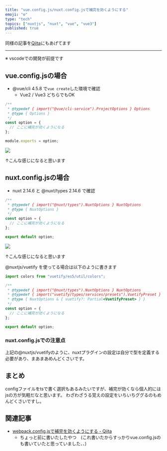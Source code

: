 ```yaml
---
title: "vue.config.js/nuxt.config.jsで補完を効くようにする"
emoji: "⚙️"
type: "tech"
topics: ["nuxtjs", "nuxt", "vue", "vue3"]
published: true
---
```


同様の記事を[Qiita](https://qiita.com/k-0615/items/a431d2137d04b13ceed2)にもあげてます

---

※ vscodeでの開発が前提です

## vue.config.jsの場合

- @vue/cli 4.5.8 で`vue create`した環境で確認
  - Vue2 / Vue3 どちらでもOK

```js:vue.config.js
/**
 * @typedef { import("@vue/cli-service").ProjectOptions } Options
 * @type { Options }
 */
const option = {
  // ここに補完が効くようになる
};

module.exports = option;
```

![](https://storage.googleapis.com/zenn-user-upload/7jp6gfquhs3kghr4vk9pk48mmmrf)

↑こんな感じになると思います

## nuxt.config.jsの場合

- nuxt 2.14.6 と @nuxt/types 2.14.6 で確認

```js:nuxt.config.js
/**
 * @typedef { import("@nuxt/types").NuxtOptions } NuxtOptions
 * @type { NuxtOptions }
 */
const option = {
  // ここに補完が効くようになる
};

export default option;
```

![](https://storage.googleapis.com/zenn-user-upload/62eljsvx6fpp7ex918cr1qkuuk3v)

↑こんな感じになると思います

@nuxtjs/vuetify を使ってる場合は以下のように書きます

```js:nuxt.config.js
import colors from "vuetify/es5/util/colors";

/**
 * @typedef { import("@nuxt/types").NuxtOptions } NuxtOptions
 * @typedef { import("vuetify/types/services/presets").VuetifyPreset } VuetifyPreset
 * @type { NuxtOptions & { vuetify?: Partial<VuetifyPreset> } }
 */
const option = {
  // ここに補完が効くようになる
};

export default option;
```

### nuxt.config.jsでの注意点

上記の@nuxtjs/vuetifyのように、nuxtプラグインの設定は自分で型を定義する必要があり、まあまあめんどくさいです。

## まとめ

configファイルをtsで書く選択もあるみたいですが、補完が効くなら個人的にはjsの方が気軽だなと思います。
わざわざうる覚えの設定をいちいちググるのもめんどくさいですし。

## 関連記事

- [webpack.config.jsで補完を効くようにする - Qiita](https://qiita.com/items/82e27e493a55ea5b5b17)
  - ちょっと前に書いたしたやつ　(これ書いたからすっかりvue.config.jsのも書いていたと思っていました、、)